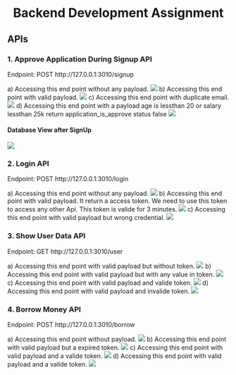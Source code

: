 <center><h1>Backend Development Assignment</h1></center>
<h2>APIs</h2>
<h3>1. Approve Application During Signup API</h3>
Endpoint: POST http://127.0.0.1:3010/signup

a) Accessing this end point without any payload.
<img src="https://github.com/Ananya-Mondal/Froker_Assignment1_Backend_Development/blob/main/img1.png" />
b) Accessing this end point with valid payload.
<img src="https://github.com/Ananya-Mondal/Froker_Assignment1_Backend_Development/blob/main/img2.png" />
c) Accessing this end point with duplicate email.
<img src="https://github.com/Ananya-Mondal/Froker_Assignment1_Backend_Development/blob/main/img3.png" />
d) Accessing this end point with a payload age is lessthan 20 or salary lessthan 25k return application_is_approve status false
<img src="https://github.com/Ananya-Mondal/Froker_Assignment1_Backend_Development/blob/main/img4.png" />

<h4>Database View after SignUp</h4>
<img src="https://github.com/Ananya-Mondal/Froker_Assignment1_Backend_Development/blob/main/img19.png" />

<h3>2. Login API</h3>
Endpoint: POST http://127.0.0.1:3010/login

a) Accessing this end point without any payload.
<img src="https://github.com/Ananya-Mondal/Froker_Assignment1_Backend_Development/blob/main/img5.png" />
b) Accessing this end point with valid payload. It return a access token. We need to use this token to access any other Api. This token is valide for 3 minutes.
<img src="https://github.com/Ananya-Mondal/Froker_Assignment1_Backend_Development/blob/main/img6.png" />
c) Accessing this end point with valid payload but wrong credential.
<img src="https://github.com/Ananya-Mondal/Froker_Assignment1_Backend_Development/blob/main/img7.png" />

<h3>3. Show User Data API </h3>
Endpoint: GET http://127.0.0.1:3010/user

a) Accessing this end point with valid payload but without token.
<img src="https://github.com/Ananya-Mondal/Froker_Assignment1_Backend_Development/blob/main/img8.png" />
b) Accessing this end point with valid payload but with any value in token.
<img src="https://github.com/Ananya-Mondal/Froker_Assignment1_Backend_Development/blob/main/img9.png" />
c) Accessing this end point with valid payload and valide token.
<img src="https://github.com/Ananya-Mondal/Froker_Assignment1_Backend_Development/blob/main/img10.png" />
d) Accessing this end point with valid payload and invalide token.
<img src="https://github.com/Ananya-Mondal/Froker_Assignment1_Backend_Development/blob/main/img11.png" />

<h3>4. Borrow Money API</h3>
Endpoint: POST http://127.0.0.1:3010/borrow

a) Accessing this end point without payload.
<img src="https://github.com/Ananya-Mondal/Froker_Assignment1_Backend_Development/blob/main/img12.png" />
b) Accessing this end point with valid payload but a expired token.
<img src="https://github.com/Ananya-Mondal/Froker_Assignment1_Backend_Development/blob/main/img13.png" />
c) Accessing this end point with valid payload and a valide token.
<img src="https://github.com/Ananya-Mondal/Froker_Assignment1_Backend_Development/blob/main/img14.png" />
d) Accessing this end point with valid payload and a valide token.
<img src="https://github.com/Ananya-Mondal/Froker_Assignment1_Backend_Development/blob/main/img15.png" />
  
